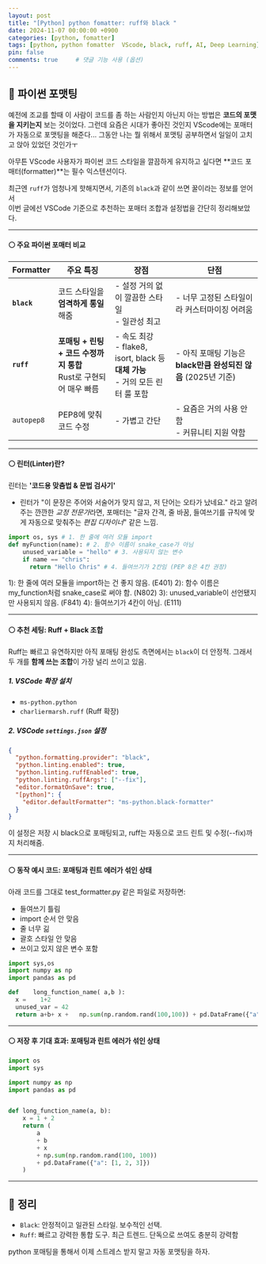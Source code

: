 ```yaml
---
layout: post
title: "[Python] python fomatter: ruff와 black "
date: 2024-11-07 00:00:00 +0900
categories: [python, fomatter]
tags: [python, python fomatter  VScode, black, ruff, AI, Deep Learning]
pin: false
comments: true     # 댓글 기능 사용 (옵션)
---
```


## 🔵 파이썬 포맷팅

예전에 조교를 할때 이 사람이 코드를 좀 하는 사람인지 아닌지 아는 방법은 **코드의 포맷을 지키는지** 보는 것이었다.
그런데 요즘은 시대가 좋아진 것인지 VScode에는 포매터가 자동으로 포맷팅을 해준다... 그동안 나는 뭘 위해서 포맷팅 공부하면서 일일이 고치고 앉아 있었던 것인가ㅜ 

아무튼 VScode 사용자가 파이썬 코드 스타일을 깔끔하게 유지하고 싶다면 **코드 포매터(formatter)**는 필수 익스텐션이다.  

최근엔 `ruff`가 엄청나게 핫해지면서, 기존의 `black`과 같이 쓰면 꿀이라는 정보를 얻어서  
이번 글에선 VSCode 기준으로 추천하는 포매터 조합과 설정법을 간단히 정리해보았다.

---

#### ⚪ 주요 파이썬 포매터 비교

| Formatter | 주요 특징 | 장점 | 단점 |
|-----------|-----------|------|------|
| **`black`** | 코드 스타일을 **엄격하게 통일**해줌 | - 설정 거의 없이 깔끔한 스타일<br>- 일관성 최고 | - 너무 고정된 스타일이라 커스터마이징 어려움 |
| **`ruff`** | **포매팅 + 린팅 + 코드 수정까지 통합**<br>Rust로 구현되어 매우 빠름 | - 속도 최강<br>- flake8, isort, black 등 **대체 가능**<br>- 거의 모든 린터 룰 포함 | - 아직 포매팅 기능은 **black만큼 완성되진 않음** (2025년 기준) |
| `autopep8` | PEP8에 맞춰 코드 수정 | - 가볍고 간단 | - 요즘은 거의 사용 안 함<br>- 커뮤니티 지원 약함 |

---

#### ⚪ 린터(Linter)란?

린터는 **'코드용 맞춤법 & 문법 검사기'**

- 린터가 "이 문장은 주어와 서술어가 맞지 않고, 저 단어는 오타가 났네요." 라고 알려주는 깐깐한 *교정 전문가*라면, 포매터는 "글자 간격, 줄 바꿈, 들여쓰기를 규칙에 맞게 자동으로 맞춰주는 *편집 디자이너*" 같은 느낌.

```py
import os, sys # 1. 한 줄에 여러 모듈 import
def myFunction(name): # 2. 함수 이름이 snake_case가 아님
    unused_variable = "hello" # 3. 사용되지 않는 변수
    if name == "chris":
      return "Hello Chris" # 4. 들여쓰기가 2칸임 (PEP 8은 4칸 권장)
```
  1): 한 줄에 여러 모듈을 import하는 건 좋지 않음. (E401)
  2): 함수 이름은 my_function처럼 snake_case로 써야 함. (N802)
  3): unused_variable이 선언됐지만 사용되지 않음. (F841)
  4): 들여쓰기가 4칸이 아님. (E111)

---

#### ⚪ 추천 세팅: Ruff + Black 조합

Ruff는 빠르고 유연하지만 아직 포매팅 완성도 측면에서는 `black`이 더 안정적. 그래서 두 개를 **함께 쓰는 조합**이 가장 널리 쓰이고 있음.

##### 1. VSCode 확장 설치
- `ms-python.python`
- `charliermarsh.ruff` (Ruff 확장)

##### 2. VSCode `settings.json` 설정

```json
{
  "python.formatting.provider": "black",
  "python.linting.enabled": true,
  "python.linting.ruffEnabled": true,
  "python.linting.ruffArgs": ["--fix"],
  "editor.formatOnSave": true,
  "[python]": {
    "editor.defaultFormatter": "ms-python.black-formatter"
  }
}
```
이 설정은 저장 시 black으로 포매팅되고, ruff는 자동으로 코드 린트 및 수정(--fix)까지 처리해줌.

---

#### ⚪ 동작 예시 코드: 포매팅과 린트 에러가 섞인 상태
아래 코드를 그대로 test_formatter.py 같은 파일로 저장하면:
  - 들여쓰기 틀림
  - import 순서 안 맞음
  - 줄 너무 긺
  - 괄호 스타일 안 맞음
  - 쓰이고 있지 않은 변수 포함

```python
import sys,os
import numpy as np
import pandas as pd

def    long_function_name( a,b ):
  x =    1+2
  unused_var = 42
  return a+b+ x +   np.sum(np.random.rand(100,100)) + pd.DataFrame({"a":[1,2,3]})
```
---


#### ⚪ 저장 후 기대 효과: 포매팅과 린트 에러가 섞인 상태

```python
import os
import sys

import numpy as np
import pandas as pd


def long_function_name(a, b):
    x = 1 + 2
    return (
        a
        + b
        + x
        + np.sum(np.random.rand(100, 100))
        + pd.DataFrame({"a": [1, 2, 3]})
    )
```

---

## 🔵 정리
- `Black`: 안정적이고 일관된 스타일. 보수적인 선택.
- `Ruff`: 빠르고 강력한 통합 도구. 최근 트렌드. 단독으로 쓰여도 충분히 강력함

python 포매팅을 통해서 이제 스트레스 받지 말고 자동 포맷팅을 하자.